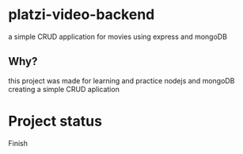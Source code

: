 # platzi-video-backend
a simple CRUD application for movies using express and mongoDB

## Why? 
this project was made for learning and practice nodejs and mongoDB creating a simple CRUD aplication

# Project status
Finish
